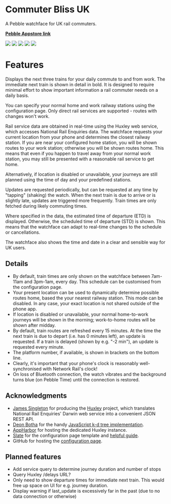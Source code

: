 # Commuter Bliss UK

A Pebble watchface for UK rail commuters.

**[Pebble Appstore link](https://apps.getpebble.com/applications/55de44a8c46b80387c000070)**

<img src="https://assets.getpebble.com/api/file/qWEGWMOBRFynX9nJkvC8/convert?cache=true&fit=crop&w=144&h=168">
<img src="https://assets.getpebble.com/api/file/tOferOmpSle32IXMezvX/convert?cache=true&fit=crop&w=144&h=168">
<img src="https://assets.getpebble.com/api/file/eblbU9hQYiyK0fXHXO1w/convert?cache=true&fit=crop&w=144&h=168">
<img src="https://assets.getpebble.com/api/file/dMGHUVZtQPSANVm83THr/convert?cache=true&fit=crop&w=144&h=168">
<img src="https://assets.getpebble.com/api/file/NRn894ATQbuHOoN4Be7j/convert?cache=true&fit=crop&w=144&h=168">

# Features

Displays the next three trains for your daily commute to and from work. The immediate next train is shown in detail in bold. It is designed to require minimal effort to show important information a rail commuter needs on a daily basis.

You can specify your normal home and work railway stations using the configuration page. Only direct rail services are supported - routes with changes won't work.

Rail service data are obtained in real-time using the Huxley web service, which accesses National Rail Enquiries data. The watchface requests your current location from your phone and determines the closest railway station. If you are near your configured home station, you will be shown routes to your work station; otherwise you will be shown routes home. This means that even if you happen to travel away from your normal work station, you may still be presented with a reasonable rail service to get home.

Alternatively, if location is disabled or unavailable, your journeys are still planned using the time of day and your predefined stations.

Updates are requested periodically, but can be requested at any time by "tapping" (shaking) the watch. When the next train is due to arrive or is slightly late, updates are triggered more frequently. Train times are only fetched during likely commuting times.

Where specified in the data, the estimated time of departure (ETD) is displayed. Otherwise, the scheduled time of departure (STD) is shown. This means that the watchface can adapt to real-time changes to the schedule or cancellations.

The watchface also shows the time and date in a clear and sensible way for UK users.

## Details

* By default, train times are only shown on the watchface between 7am-11am and 3pm-1am, every day. This schedule can be customised from the configuration page.
* Your present location can be used to dynamically determine possible routes home, based the your nearest railway station. This mode can be disabled. In any case, your exact location is not shared outside of the phone app.
* If location is disabled or unavailable, your normal home-to-work journeys will be shown in the morning; work-to-home routes will be shown after midday.
* By default, train routes are refreshed every 15 minutes. At the time the next train is due to depart (i.e. has 0 minutes left), an update is requested. If a train is delayed (shown by e.g. "-2 min"), an update is requested every minute.
* The platform number, if available, is shown in brackets on the bottom line.
* Clearly, it's important that your phone's clock is reasonably well-synchronised with Network Rail's clock!
* On loss of Bluetooth connection, the watch vibrates and the background turns blue (on Pebble Time) until the connection is restored.

## Acknowledgments

* [James Singleton](https://unop.uk/) for producing the [Huxley](https://github.com/jpsingleton/Huxley) project, which translates National Rail Enquiries' Darwin web service into a convenient JSON REST API.
* [Deon Botha](http://www.dbotha.com/) for the handy [JavaScript k-d tree implementation](https://github.com/dbotha/Javascript-k-d-tree).
* [AppHarbor](https://appharbor.com/) for hosting the dedicated Huxley instance.
* [Slate](https://github.com/pebble/slate) for the configuration page template and [helpful guide](https://www.youtube.com/watch?v=TtP7z6wceqI).
* GitHub for hosting the [configuration page](http://stevenblair.github.io/commuter-bliss-uk/).

## Planned features

* Add service query to determine journey duration and number of stops
* Query Huxley /delays URL?
* Only need to show departure times for immediate next train. This would free up space on UI for e.g. journey duration.
* Display warning if last_update is excessively far in the past (due to no data connection or otherwise)
